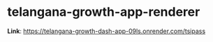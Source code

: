 ﻿# telangana-growth-app-renderer
**Link**: https://telangana-growth-dash-app-09ls.onrender.com/tsipass
